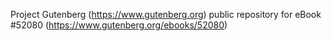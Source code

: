 Project Gutenberg (https://www.gutenberg.org) public repository for
eBook #52080 (https://www.gutenberg.org/ebooks/52080)
